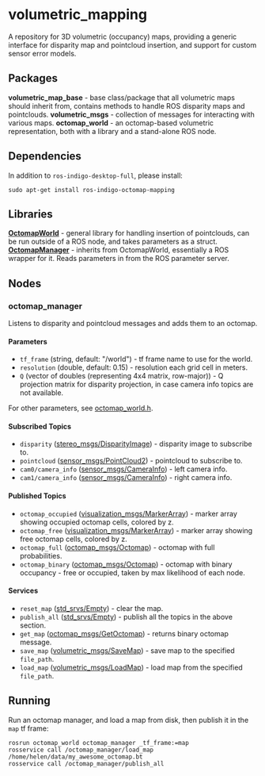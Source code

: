 # volumetric_mapping
A repository for 3D volumetric (occupancy) maps, providing a generic interface for disparity map and pointcloud insertion, and support for custom sensor error models.

## Packages
**volumetric_map_base** - base class/package that all volumetric maps should inherit from, contains methods to handle ROS disparity maps and pointclouds.
**volumetric_msgs** - collection of messages for interacting with various maps.
**octomap_world** - an octomap-based volumetric representation, both with a library and a stand-alone ROS node.

## Dependencies
In addition to `ros-indigo-desktop-full`, please install:
```
sudo apt-get install ros-indigo-octomap-mapping
```

## Libraries
**[OctomapWorld](https://github.com/ethz-asl/volumetric_mapping/blob/master/octomap_world/include/octomap_world/octomap_world.h)** - general library for handling insertion of pointclouds, can be run outside of a ROS node, and takes parameters as a struct.
**[OctomapManager](https://github.com/ethz-asl/volumetric_mapping/blob/master/octomap_world/include/octomap_world/octomap_manager.h)** - inherits from OctomapWorld, essentially a ROS wrapper for it. Reads parameters in from the ROS parameter server.

## Nodes
### octomap_manager
Listens to disparity and pointcloud messages and adds them to an octomap.

#### Parameters
* `tf_frame` (string, default: "/world") - tf frame name to use for the world.
* `resolution` (double, default: 0.15) - resolution each grid cell in meters.
* `Q` (vector of doubles (representing 4x4 matrix, row-major)) - Q projection matrix for disparity projection, in case camera info topics are not available.

For other parameters, see [octomap_world.h](https://github.com/ethz-asl/volumetric_mapping/blob/master/octomap_world/include/octomap_world/octomap_world.h#L16-L24).

#### Subscribed Topics
* `disparity` ([stereo_msgs/DisparityImage]) - disparity image to subscribe to.
* `pointcloud` ([sensor_msgs/PointCloud2]) - pointcloud to subscribe to.
* `cam0/camera_info` ([sensor_msgs/CameraInfo]) - left camera info.
* `cam1/camera_info` ([sensor_msgs/CameraInfo]) - right camera info.

#### Published Topics
* `octomap_occupied` ([visualization_msgs/MarkerArray]) - marker array showing occupied octomap cells, colored by z.
* `octomap_free` ([visualization_msgs/MarkerArray]) - marker array showing free octomap cells, colored by z.
* `octomap_full` ([octomap_msgs/Octomap]) - octomap with full probabilities.
* `octomap_binary` ([octomap_msgs/Octomap]) - octomap with binary occupancy - free or occupied, taken by max likelihood of each node.

#### Services
* `reset_map` ([std_srvs/Empty]) - clear the map.
* `publish_all` ([std_srvs/Empty]) - publish all the topics in the above section.
* `get_map` ([octomap_msgs/GetOctomap]) - returns binary octomap message.
* `save_map` ([volumetric_msgs/SaveMap]) - save map to the specified `file_path`.
* `load_map` ([volumetric_msgs/LoadMap]) - load map from the specified `file_path`.

## Running
Run an octomap manager, and load a map from disk, then publish it in the `map` tf frame:

```
rosrun octomap_world octomap_manager _tf_frame:=map
rosservice call /octomap_manager/load_map /home/helen/data/my_awesome_octomap.bt
rosservice call /octomap_manager/publish_all
```

[std_srvs/Empty]: http://docs.ros.org/indigo/api/std_srvs/html/srv/Empty.html
[sensor_msgs/PointCloud2]: http://docs.ros.org/api/sensor_msgs/html/msg/PointCloud2.html
[stereo_msgs/DisparityImage]: http://docs.ros.org/api/stereo_msgs/html/msg/DisparityImage.html
[sensor_msgs/CameraInfo]: http://docs.ros.org/api/sensor_msgs/html/msg/CameraInfo.html
[octomap_msgs/Octomap]: http://docs.ros.org/indigo/api/octomap_msgs/html/msg/Octomap.html
[octomap_msgs/GetOctomap]: http://docs.ros.org/indigo/api/octomap_msgs/html/srv/GetOctomap.html
[visualization_msgs/MarkerArray]: http://docs.ros.org/api/visualization_msgs/html/msg/MarkerArray.html
[volumetric_msgs/LoadMap]: https://github.com/ethz-asl/volumetric_mapping/blob/master/volumetric_msgs/srv/LoadMap.srv
[volumetric_msgs/SaveMap]: https://github.com/ethz-asl/volumetric_mapping/blob/master/volumetric_msgs/srv/SaveMap.srv

